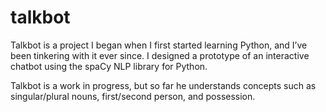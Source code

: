 # talkbot
Talkbot is a project I began when I first started learning Python, and I’ve been tinkering with it ever since. I designed a prototype of an interactive chatbot using the spaCy NLP library for Python. 

Talkbot is a work in progress, but so far he understands concepts such as singular/plural nouns, first/second person, and possession. 
